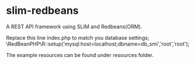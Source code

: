 # slim-redbeans
A REST API framework using SLIM and Redbeans(ORM).

Replace this line index.php to match you database settings;
\RedBeanPHP\R::setup('mysql:host=localhost;dbname=db_smi','root','root');


The example resources can be found under resources folder.

